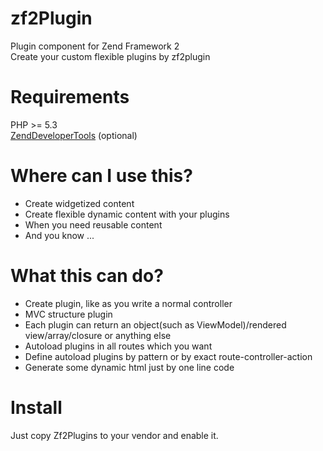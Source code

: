 zf2Plugin
=========

Plugin component for Zend Framework 2<br>
Create your custom flexible plugins by zf2plugin

Requirements
============
PHP >= 5.3<br>
<a href="https://github.com/zendframework/ZendDeveloperTools">ZendDeveloperTools</a> (optional)

Where can I use this?
=====================
<ul>
	<li>Create widgetized content</li>
	<li>Create flexible dynamic content with your plugins</li>
	<li>When you need reusable content</li>
	<li>And you know ...</li>
</ul>

What this can do?
=================
<ul>
	<li>Create plugin, like as you write a normal controller</li>
	<li>MVC structure plugin</li>
	<li>Each plugin can return an object(such as ViewModel)/rendered view/array/closure or anything else</li>
	<li>Autoload plugins in all routes which you want</li>
	<li>Define autoload plugins by pattern or by exact route-controller-action </li>
	<li>Generate some dynamic html just by one line code</li>
</ul>

Install
=======
Just copy Zf2Plugins to your vendor and enable it.

